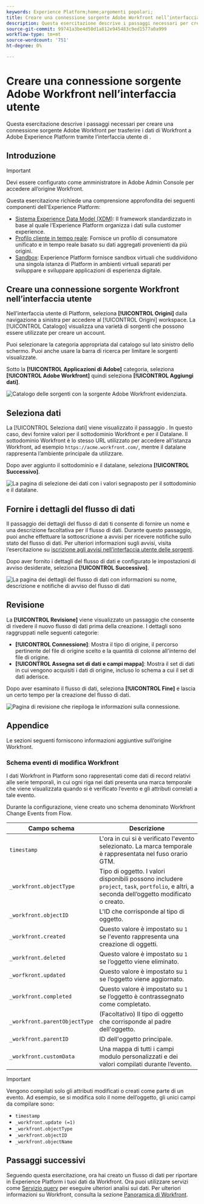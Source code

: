 ```yaml
---
keywords: Experience Platform;home;argomenti popolari;
title: Creare una connessione sorgente Adobe Workfront nell’interfaccia utente
description: Questa esercitazione descrive i passaggi necessari per creare una connessione sorgente Adobe Workfront per trasferire i dati di Workfront a Adobe Experience Platform tramite l’interfaccia utente di .
source-git-commit: 99741a3be4d50d1a812e945483c9ed1577a0a999
workflow-type: tm+mt
source-wordcount: '751'
ht-degree: 0%

---
```


# Creare una connessione sorgente Adobe Workfront nell’interfaccia utente

Questa esercitazione descrive i passaggi necessari per creare una connessione sorgente Adobe Workfront per trasferire i dati di Workfront a Adobe Experience Platform tramite l’interfaccia utente di .

## Introduzione

>[!IMPORTANT]
>
>Devi essere configurato come amministratore in Adobe Admin Console per accedere all’origine Workfront.

Questa esercitazione richiede una comprensione approfondita dei seguenti componenti dell&#39;Experience Platform:

* [Sistema Experience Data Model (XDM)](../../../../../xdm/home.md): Il framework standardizzato in base al quale l’Experience Platform organizza i dati sulla customer experience.
* [Profilo cliente in tempo reale](../../../../../profile/home.md): Fornisce un profilo di consumatore unificato e in tempo reale basato su dati aggregati provenienti da più origini.
* [Sandbox](../../../../../sandboxes/home.md): Experience Platform fornisce sandbox virtuali che suddividono una singola istanza di Platform in ambienti virtuali separati per sviluppare e sviluppare applicazioni di esperienza digitale.

## Creare una connessione sorgente Workfront nell’interfaccia utente

Nell’interfaccia utente di Platform, seleziona **[!UICONTROL Origini]** dalla navigazione a sinistra per accedere al [!UICONTROL Origini] workspace. La [!UICONTROL Catalogo] visualizza una varietà di sorgenti che possono essere utilizzate per creare un account.

Puoi selezionare la categoria appropriata dal catalogo sul lato sinistro dello schermo. Puoi anche usare la barra di ricerca per limitare le sorgenti visualizzate.

Sotto la **[!UICONTROL Applicazioni di Adobe]** categoria, seleziona **[!UICONTROL Adobe Workfront]** quindi seleziona **[!UICONTROL Aggiungi dati]**.

![Catalogo delle sorgenti con la sorgente Adobe Workfront evidenziata.](../../../../images/tutorials/create/workfront/catalog.png)

## Seleziona dati

La [!UICONTROL Seleziona dati] viene visualizzato il passaggio . In questo caso, devi fornire valori per il sottodominio Workfront e per il Datalane. Il sottodominio Workfront è lo stesso URL utilizzato per accedere all’istanza Workfront, ad esempio `https://acme.workfront.com/`, mentre il datalane rappresenta l’ambiente principale da utilizzare.

Dopo aver aggiunto il sottodominio e il datalane, seleziona **[!UICONTROL Successivo]**.

![La pagina di selezione dei dati con i valori segnaposto per il sottodominio e il datalane.](../../../../images/tutorials/create/workfront/select-data.png)

## Fornire i dettagli del flusso di dati

Il passaggio dei dettagli del flusso di dati ti consente di fornire un nome e una descrizione facoltativa per il flusso di dati. Durante questo passaggio, puoi anche effettuare la sottoscrizione a avvisi per ricevere notifiche sullo stato del flusso di dati. Per ulteriori informazioni sugli avvisi, visita l’esercitazione su [iscrizione agli avvisi nell’interfaccia utente delle sorgenti](../../alerts.md).

Dopo aver fornito i dettagli del flusso di dati e configurato le impostazioni di avviso desiderate, seleziona **[!UICONTROL Successivo]**.

![La pagina dei dettagli del flusso di dati con informazioni su nome, descrizione e notifiche di avviso del flusso di dati](../../../../images/tutorials/create/workfront/dataflow-detail.png)

## Revisione

La **[!UICONTROL Revisione]** viene visualizzato un passaggio che consente di rivedere il nuovo flusso di dati prima della creazione. I dettagli sono raggruppati nelle seguenti categorie:

* **[!UICONTROL Connessione]**: Mostra il tipo di origine, il percorso pertinente del file di origine scelto e la quantità di colonne all&#39;interno del file di origine.
* **[!UICONTROL Assegna set di dati e campi mappa]**: Mostra il set di dati in cui vengono acquisiti i dati di origine, incluso lo schema a cui il set di dati aderisce.

Dopo aver esaminato il flusso di dati, seleziona **[!UICONTROL Fine]** e lascia un certo tempo per la creazione del flusso di dati.

![Pagina di revisione che riepiloga le informazioni sulla connessione.](../../../../images/tutorials/create/workfront/review.png)

## Appendice

Le sezioni seguenti forniscono informazioni aggiuntive sull’origine Workfront.

### Schema eventi di modifica Workfront

I dati Workfront in Platform sono rappresentati come dati di record relativi alle serie temporali, in cui ogni riga nei dati presenta una marca temporale che viene visualizzata quando si è verificato l’evento e gli attributi correlati a tale evento.

Durante la configurazione, viene creato uno schema denominato Workfront Change Events from Flow.

| Campo schema | Descrizione |
| --- | --- |
| `timestamp` | L&#39;ora in cui si è verificato l&#39;evento selezionato. La marca temporale è rappresentata nel fuso orario GTM. |
| `_workfront.objectType` | Tipo di oggetto. I valori disponibili possono includere `project`, `task`, `portfolio`, e altri, a seconda dell’oggetto modificato o creato. |
| `_workfront.objectID` | L&#39;ID che corrisponde al tipo di oggetto. |
| `_workfront.created` | Questo valore è impostato su `1` se l&#39;evento rappresenta una creazione di oggetti. |
| `_workfront.deleted` | Questo valore è impostato su `1` se l’oggetto viene eliminato. |
| `_worfkront.updated` | Questo valore è impostato su `1` se l’oggetto viene aggiornato. |
| `_workfront.completed` | Questo valore è impostato su `1` se l’oggetto è contrassegnato come completato. |
| `_workfront.parentObjectType` | (Facoltativo) Il tipo di oggetto che corrisponde al padre dell&#39;oggetto. |
| `_workfront.parentID` | ID dell&#39;oggetto principale. |
| `_workfront.customData` | Una mappa di tutti i campi modulo personalizzati e dei valori compilati durante l’evento. |

>[!IMPORTANT]
>
>Vengono compilati solo gli attributi modificati o creati come parte di un evento. Ad esempio, se si modifica solo il nome dell’oggetto, gli unici campi da compilare sono:<ul><li>`timestamp`</li><li>`_workfront.update (=1)`</li><li>`_workfront.objectType`</li><li>`_workfront.objectID`</li><li>`_workfront.objectName`</li></ul>

## Passaggi successivi

Seguendo questa esercitazione, ora hai creato un flusso di dati per riportare in Experience Platform i tuoi dati da Workfront. Ora puoi utilizzare servizi come [Servizio query](../../../../../query-service/home.md) per eseguire ulteriori analisi sui dati. Per ulteriori informazioni su Workfront, consulta la sezione [Panoramica di Workfront](../../../../connectors/adobe-applications/workfront.md).